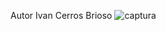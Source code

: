Autor Ivan Cerros Brioso 
![captura](https://user-images.githubusercontent.com/114107549/203769910-7133939a-e1b6-4300-8493-c7d2ec924993.png)
